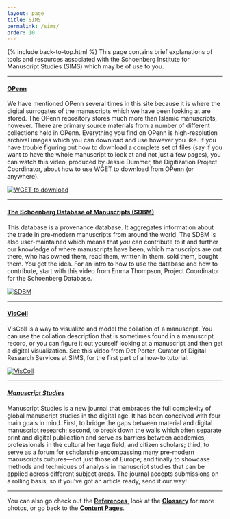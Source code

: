 ```yaml
---
layout: page
title: SIMS
permalink: /sims/
order: 10
---
```

{% include back-to-top.html %}
This page contains brief explanations of tools and resources associated with the Schoenberg Institute for Manuscript Studies (SIMS) which may be of use to you.

------------------
#### [**OPenn**](http://openn.library.upenn.edu/ReadMe.html)

We have mentioned OPenn several times in this site because it is where the digital surrogates of the manuscripts which we have been looking at are stored. The OPenn repository stores much more than Islamic manuscripts, however. There are primary source materials from a number of different collections held in OPenn. Everything you find on OPenn is high-resolution archival images which you can download and use however you like. If you have trouble figuring out how to download a complete set of files (say if you want to have the whole manuscript to look at and not just a few pages), you can watch this video, produced by Jessie Dummer, the Digitization Project Coordinator, about how to use WGET to download from OPenn (or anywhere).

[![WGET to download](http://img.youtube.com/vi/uCzQIFSIw7o/0.jpg)](http://www.youtube.com/watch?v=uCzQIFSIw7o "Download from OPenn")

------------

#### [**The Schoenberg Database of Manuscripts (SDBM)**](https://sdbm.library.upenn.edu/)

This database is a provenance database. It aggregates information about the trade in pre-modern manuscripts from around the world. The SDBM is also user-maintained which means that *you* can contribute to it and further our knowledge of where manuscripts have been, which manuscripts are out there, who has owned them, read them, written in them, sold them, bought them. You get the idea. For an intro to how to use the database and how to contribute, start with this video from Emma Thompson, Project Coordinator for the Schoenberg Database.

[![SDBM](http://img.youtube.com/vi/ZQfsr9R1FlU/0.jpg)](http://www.youtube.com/watch?v=ZQfsr9R1FlU "Getting started with Schoenberg Database")

-----------------

#### [**VisColl**](https://viscoll.org/)

VisColl is a way to visualize and model the collation of a manuscript. You can use the collation description that is sometimes found in a manuscript record, or you can figure it out yourself looking at a manuscript and then get a digital visualization. See this video from Dot Porter, Curator of Digital Research Services at SIMS, for the first part of a how-to tutorial.

[![VisColl](http://img.youtube.com/vi/TdPPcCIcSgk/0.jpg)](http://www.youtube.com/watch?v=TdPPcCIcSgk "Making a model using VisColl")

------------------

#### [***Manuscript Studies***](https://mss.pennpress.org/home/)

Manuscript Studies is a new journal that embraces the full complexity of global manuscript studies in the digital age. It has been conceived with four main goals in mind. First, to bridge the gaps between material and digital manuscript research; second, to break down the walls which often separate print and digital publication and serve as barriers between academics, professionals in the cultural heritage field, and citizen scholars; third, to serve as a forum for scholarship encompassing many pre-modern manuscripts cultures—not just those of Europe; and finally to showcase methods and techniques of analysis in manuscript studies that can be applied across different subject areas. The journal accepts submissions on a rolling basis, so if you've got an article ready, send it our way!

--------------------
You can also go check out the [**References**](/islamicmss/references/), look at the [**Glossary**](/islamicmss/glossary/) for more photos, or go back to the [**Content Pages**](/islamicmss/).
